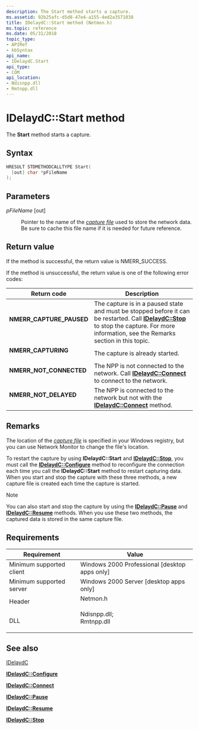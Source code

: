 ```yaml
---
description: The Start method starts a capture.
ms.assetid: 92b25afc-d5d8-47e4-a155-4ed2a3571038
title: IDelaydC::Start method (Netmon.h)
ms.topic: reference
ms.date: 05/31/2018
topic_type: 
- APIRef
- kbSyntax
api_name: 
- IDelaydC.Start
api_type: 
- COM
api_location: 
- Ndisnpp.dll
- Rmtnpp.dll
---
```


# IDelaydC::Start method

The **Start** method starts a capture.

## Syntax


```C++
HRESULT STDMETHODCALLTYPE Start(
  [out] char *pFileName
);
```



## Parameters

<dl> <dt>

*pFileName* \[out\]
</dt> <dd>

Pointer to the name of the [*capture file*](c.md) used to store the network data. Be sure to cache this file name if it is needed for future reference.

</dd> </dl>

## Return value

If the method is successful, the return value is NMERR\_SUCCESS.

If the method is unsuccessful, the return value is one of the following error codes:



| Return code                                                                                           | Description                                                                                                                                                                                                                |
|-------------------------------------------------------------------------------------------------------|----------------------------------------------------------------------------------------------------------------------------------------------------------------------------------------------------------------------------|
| <dl> <dt>**NMERR\_CAPTURE\_PAUSED**</dt> </dl> | The capture is in a paused state and must be stopped before it can be restarted. Call [**IDelaydC::Stop**](idelaydc-stop.md) to stop the capture. For more information, see the Remarks section in this topic.<br/> |
| <dl> <dt>**NMERR\_CAPTURING**</dt> </dl>       | The capture is already started.<br/>                                                                                                                                                                                 |
| <dl> <dt>**NMERR\_NOT\_CONNECTED**</dt> </dl>  | The NPP is not connected to the network. Call [**IDelaydC::Connect**](idelaydc-connect.md) to connect to the network.<br/>                                                                                          |
| <dl> <dt>**NMERR\_NOT\_DELAYED**</dt> </dl>    | The NPP is connected to the network but not with the [**IDelaydC::Connect**](idelaydc-connect.md) method.<br/>                                                                                                      |



 

## Remarks

The location of the [*capture file*](c.md) is specified in your Windows registry, but you can use Network Monitor to change the file's location.

To restart the capture by using **IDelaydC::Start** and [**IDelaydC::Stop**](idelaydc-stop.md), you must call the [**IDelaydC::Configure**](idelaydc-configure.md) method to reconfigure the connection each time you call the **IDelaydC::Start** method to restart capturing data. When you start and stop the capture with these three methods, a new capture file is created each time the capture is started.

> [!Note]  
> You can also start and stop the capture by using the [**IDelaydC::Pause**](idelaydc-pause.md) and [**IDelaydC::Resume**](idelaydc-resume.md) methods. When you use these two methods, the captured data is stored in the same capture file.

 

## Requirements



| Requirement | Value |
|-------------------------------------|----------------------------------------------------------------------------------------------------------------------------------------------------------|
| Minimum supported client<br/> | Windows 2000 Professional \[desktop apps only\]<br/>                                                                                               |
| Minimum supported server<br/> | Windows 2000 Server \[desktop apps only\]<br/>                                                                                                     |
| Header<br/>                   | <dl> <dt>Netmon.h</dt> </dl>                                                                      |
| DLL<br/>                      | <dl> <dt>Ndisnpp.dll; </dt> <dt>Rmtnpp.dll</dt> </dl> |



## See also

<dl> <dt>

[IDelaydC](idelaydc.md)
</dt> <dt>

[**IDelaydC::Configure**](idelaydc-configure.md)
</dt> <dt>

[**IDelaydC::Connect**](idelaydc-connect.md)
</dt> <dt>

[**IDelaydC::Pause**](idelaydc-pause.md)
</dt> <dt>

[**IDelaydC::Resume**](idelaydc-resume.md)
</dt> <dt>

[**IDelaydC::Stop**](idelaydc-stop.md)
</dt> </dl>

 

 




